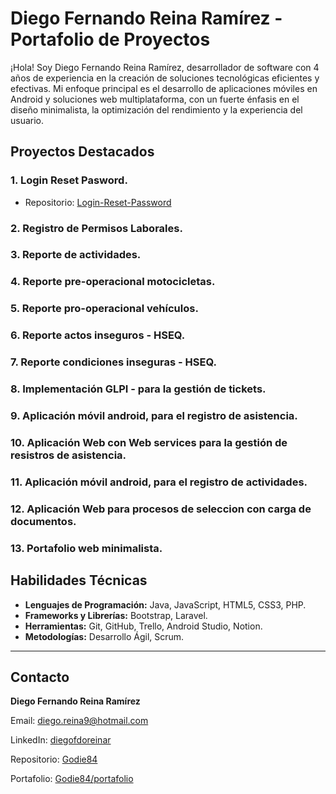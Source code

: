 # Diego Fernando Reina Ramírez - Portafolio de Proyectos

¡Hola! Soy Diego Fernando Reina Ramírez, desarrollador de software con 4 años de experiencia en la creación de soluciones tecnológicas eficientes y efectivas. Mi enfoque principal es el desarrollo de aplicaciones móviles en Android y soluciones web multiplataforma, con un fuerte énfasis en el diseño minimalista, la optimización del rendimiento y la experiencia del usuario.


## Proyectos Destacados

### 1. Login Reset Pasword.
- Repositorio: [Login-Reset-Password](https://github.com/Godie84/login-roles-usuarios.git)
### 2. Registro de Permisos Laborales.
### 3. Reporte de actividades.
### 4. Reporte pre-operacional motocicletas.
### 5. Reporte pro-operacional vehículos.
### 6. Reporte actos inseguros - HSEQ.
### 7. Reporte condiciones inseguras - HSEQ.
### 8. Implementación GLPI - para la gestión de tickets.
### 9. Aplicación móvil android, para el registro de asistencia.
### 10. Aplicación Web con Web services para la gestión de resistros de asistencia.
### 11. Aplicación móvil android, para el registro de actividades.
### 12. Aplicación Web para procesos de seleccion con carga de documentos.
### 13. Portafolio web minimalista.

## Habilidades Técnicas

- **Lenguajes de Programación:** Java, JavaScript, HTML5, CSS3, PHP.
- **Frameworks y Librerías:** Bootstrap, Laravel.
- **Herramientas:** Git, GitHub, Trello, Android Studio, Notion.
- **Metodologías:** Desarrollo Ágil, Scrum.

---

## Contacto

**Diego Fernando Reina Ramírez**

Email: [diego.reina9@hotmail.com](mailto:diego.reina9@hotmail.com)

LinkedIn: [diegofdoreinar](https://www.linkedin.com/in/diegofdoreinar/)

Repositorio: [Godie84](https://github.com/Godie84/)

Portafolio: [Godie84/portafolio](https://godie84.github.io/portafolio/)